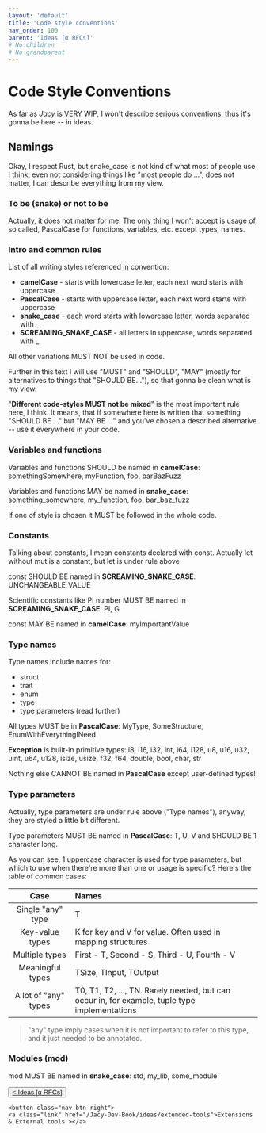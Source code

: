 ```yaml
---
layout: 'default'
title: 'Code style conventions'
nav_order: 100
parent: 'Ideas [α RFCs]'
# No children
# No grandparent
---
```


# Code Style Conventions

As far as *Jacy* is VERY WIP, I won't describe serious conventions, thus it's gonna be here -- in ideas.

## Namings

Okay, I respect Rust, but snake_case is not kind of what most of people use I think, even not considering things like
"most people do ...", does not matter, I can describe everything from my view.

### To be (snake) or not to be

Actually, it does not matter for me. The only thing I won't accept is usage of, so called, PascalCase for functions,
variables, etc. except types, names.

### Intro and common rules

List of all writing styles referenced in convention:

- __camelCase__ - starts with lowercase letter, each next word starts with uppercase
- __PascalCase__ - starts with uppercase letter, each next word starts with uppercase
- __snake_case__ - each word starts with lowercase letter, words separated with <span class="inline-code highlight-jc hljs">_</span>
- __SCREAMING_SNAKE_CASE__ - all letters in uppercase, words separated with <span class="inline-code highlight-jc hljs">_</span>

All other variations MUST NOT be used in code.

Further in this text I will use "MUST" and "SHOULD", "MAY" (mostly for alternatives to things that "SHOULD BE..."), so
that gonna be clean what is my view.

"__Different code-styles MUST not be mixed__" is the most important rule here, I think. It means, that if somewhere here
is written that something "SHOULD BE ..." but "MAY BE ..." and you've chosen a described alternative -- use it
everywhere in your code.

### Variables and functions

Variables and functions SHOULD be named in __camelCase__: <span class="inline-code highlight-jc hljs">somethingSomewhere</span>, <span class="inline-code highlight-jc hljs">myFunction</span>, <span class="inline-code highlight-jc hljs">foo</span>, <span class="inline-code highlight-jc hljs">barBazFuzz</span>

Variables and functions MAY be named in __snake_case__: <span class="inline-code highlight-jc hljs">something_somewhere</span>, <span class="inline-code highlight-jc hljs">my_function</span>, <span class="inline-code highlight-jc hljs">foo</span>, <span class="inline-code highlight-jc hljs">bar_baz_fuzz</span>

If one of style is chosen it MUST be followed in the whole code.

### Constants

Talking about constants, I mean constants declared with <span class="inline-code highlight-jc hljs"><span class="hljs-keyword">const</span></span>. Actually <span class="inline-code highlight-jc hljs"><span class="hljs-keyword">let</span></span> without <span class="inline-code highlight-jc hljs"><span class="hljs-keyword">mut</span></span> is a constant, but <span class="inline-code highlight-jc hljs"><span class="hljs-keyword">let</span></span>
is under rule above

<span class="inline-code highlight-jc hljs"><span class="hljs-keyword">const</span></span> SHOULD BE named in __SCREAMING_SNAKE_CASE__: <span class="inline-code highlight-jc hljs">UNCHANGEABLE_VALUE</span>

Scientific constants like PI number MUST BE named in __SCREAMING_SNAKE_CASE__: <span class="inline-code highlight-jc hljs">PI</span>, <span class="inline-code highlight-jc hljs">G</span>

<span class="inline-code highlight-jc hljs"><span class="hljs-keyword">const</span></span> MAY BE named in __camelCase__: <span class="inline-code highlight-jc hljs">myImportantValue</span>

### Type names

Type names include names for:

- <span class="inline-code highlight-jc hljs"><span class="hljs-keyword">struct</span></span>
- <span class="inline-code highlight-jc hljs"><span class="hljs-keyword">trait</span></span>
- <span class="inline-code highlight-jc hljs"><span class="hljs-keyword">enum</span></span>
- <span class="inline-code highlight-jc hljs"><span class="hljs-keyword">type</span></span>
- type parameters (read further)

All types MUST be in __PascalCase__: <span class="inline-code highlight-jc hljs">MyType</span>, <span class="inline-code highlight-jc hljs">SomeStructure</span>, <span class="inline-code highlight-jc hljs">EnumWithEverythingINeed</span>

__Exception__ is built-in primitive types: <span class="inline-code highlight-jc hljs"><span class="hljs-type">i8</span></span>, <span class="inline-code highlight-jc hljs"><span class="hljs-type">i16</span></span>, <span class="inline-code highlight-jc hljs"><span class="hljs-type">i32</span></span>, <span class="inline-code highlight-jc hljs"><span class="hljs-type">int</span></span>, <span class="inline-code highlight-jc hljs"><span class="hljs-type">i64</span></span>, <span class="inline-code highlight-jc hljs"><span class="hljs-type">i128</span></span>, <span class="inline-code highlight-jc hljs"><span class="hljs-type">u8</span></span>, <span class="inline-code highlight-jc hljs"><span class="hljs-type">u16</span></span>, <span class="inline-code highlight-jc hljs"><span class="hljs-type">u32</span></span>, <span class="inline-code highlight-jc hljs"><span class="hljs-type">uint</span></span>, <span class="inline-code highlight-jc hljs"><span class="hljs-type">u64</span></span>,
<span class="inline-code highlight-jc hljs"><span class="hljs-type">u128</span></span>, <span class="inline-code highlight-jc hljs">isize</span>, <span class="inline-code highlight-jc hljs">usize</span>, <span class="inline-code highlight-jc hljs"><span class="hljs-type">f32</span></span>, <span class="inline-code highlight-jc hljs"><span class="hljs-type">f64</span></span>, <span class="inline-code highlight-jc hljs">double</span>, <span class="inline-code highlight-jc hljs"><span class="hljs-type">bool</span></span>, <span class="inline-code highlight-jc hljs"><span class="hljs-type">char</span></span>, <span class="inline-code highlight-jc hljs"><span class="hljs-type">str</span></span>

Nothing else CANNOT BE named in __PascalCase__ except user-defined types!

### Type parameters

Actually, type parameters are under rule above ("Type names"), anyway, they are styled a little bit different.

Type parameters MUST BE named in __PascalCase__: <span class="inline-code highlight-jc hljs">T</span>, <span class="inline-code highlight-jc hljs">U</span>, <span class="inline-code highlight-jc hljs">V</span> and SHOULD BE 1 character long.

As you can see, 1 uppercase character is used for type parameters, but which to use when there're more than one or usage
is specific? Here's the table of common cases:

|   Case   |   Names   |
| :------: | :-------- |
| Single "any" type | <span class="inline-code highlight-jc hljs">T</span> |
| Key-value types | <span class="inline-code highlight-jc hljs">K</span> for key and <span class="inline-code highlight-jc hljs">V</span> for value. Often used in mapping structures |
| Multiple types | First - <span class="inline-code highlight-jc hljs">T</span>, Second - <span class="inline-code highlight-jc hljs">S</span>, Third - <span class="inline-code highlight-jc hljs">U</span>, Fourth - <span class="inline-code highlight-jc hljs">V</span> |
| Meaningful types | <span class="inline-code highlight-jc hljs">TSize</span>, <span class="inline-code highlight-jc hljs">TInput</span>, <span class="inline-code highlight-jc hljs">TOutput</span> |
| A lot of "any" types | <span class="inline-code highlight-jc hljs">T0</span>, <span class="inline-code highlight-jc hljs">T1</span>, <span class="inline-code highlight-jc hljs">T2</span>, ..., <span class="inline-code highlight-jc hljs">TN</span>. Rarely needed, but can occur in, for example, tuple type implementations |

> "any" type imply cases when it is not important to refer to this type, and it just needed to be annotated.

### Modules (<span class="inline-code highlight-jc hljs"><span class="hljs-keyword">mod</span></span>)

<span class="inline-code highlight-jc hljs"><span class="hljs-keyword">mod</span></span> MUST BE named in __snake_case__: <span class="inline-code highlight-jc hljs">std</span>, <span class="inline-code highlight-jc hljs">my_lib</span>, <span class="inline-code highlight-jc hljs">some_module</span>
<div class="nav-btn-block">
    <button class="nav-btn left">
    <a class="link" href="/Jacy-Dev-Book/ideas/index.html">< Ideas [α RFCs]</a>
</button>

    <button class="nav-btn right">
    <a class="link" href="/Jacy-Dev-Book/ideas/extended-tools">Extensions & External tools ></a>
</button>

</div>
